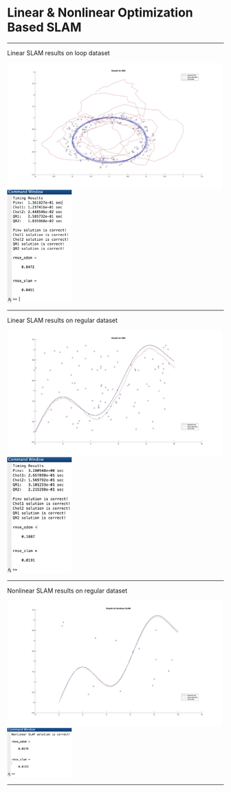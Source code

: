 # Linear & Nonlinear Optimization Based SLAM

-----------------------

Linear SLAM results on loop dataset

<img src="result_images/linear_loop_slam_output.jpg" width="500">
<img src="result_images/linear_loop_slam_timing.jpg" width="150">

-----------------------

Linear SLAM results on regular dataset

<img src="result_images/linear_slam_output.jpg" width="500">
<img src="result_images/linear_slam_timing.jpg" width="150">

-----------------------

Nonlinear SLAM results on regular dataset

<img src="result_images/nonlinear_slam_output.jpg" width="500">
<img src="result_images/nonlinear_slam_timing.jpg" width="150">

-----------------------